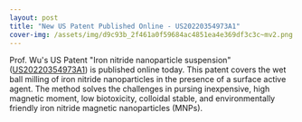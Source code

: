 ```yaml
---
layout: post
title: "New US Patent Published Online - US20220354973A1"
cover-img: /assets/img/d9c93b_2f461a0f59684ac4851ea4e369df3c3c~mv2.png
---
```

Prof. Wu's US Patent "Iron nitride nanoparticle suspension" ([US20220354973A1](https://patents.google.com/patent/US20220354973A1/en?oq=US20220354973A1)) is published online today. This patent covers the wet ball milling of iron nitride nanoparticles in the presence of a surface active agent. The method solves the challenges in pursing inexpensive, high magnetic moment, low biotoxicity, colloidal stable, and environmentally friendly iron nitride magnetic nanoparticles (MNPs).